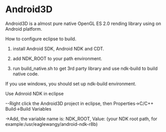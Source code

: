 Android3D
=========

Android3D is a almost pure native OpenGL ES 2.0 rending library using on Android platform.

How to configure eclipse to build.

1. install Android SDK, Android NDK and CDT.

2. add NDK_ROOT to your path environment.

3. run build_native.sh to get 3rd party library and use ndk-build to build native code.

If you use windows, you should set up ndk-build environment.


Use Adnroid NDK in eclipse

--Right click the Android3D project in eclipse, then Properties->C/C++ Build->Build Variables

 ->Add, the variable name is: NDK_ROOT, Value: (your NDK root path, for example:/usr/eaglewangy/android-ndk-r8b)
